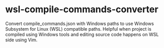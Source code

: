 # wsl-compile-commands-converter
Convert compile_commands.json with Windows paths to use Windows Subsystem for
Linux (WSL) compatible paths. Helpful when project is compiled using Windows
tools and editing source code happens on WSL side using Vim.
